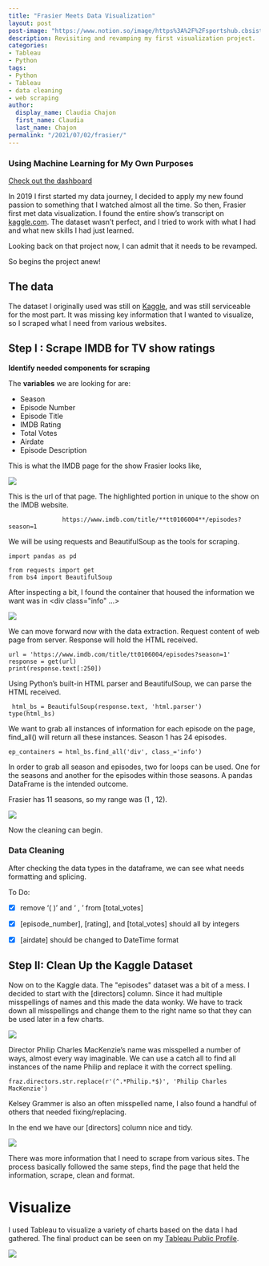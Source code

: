 ```yaml
---
title: "Frasier Meets Data Visualization"
layout: post
post-image: "https://www.notion.so/image/https%3A%2F%2Fsportshub.cbsistatic.com%2Fi%2F2021%2F03%2F29%2Faf68ed8d-868c-47f0-b0f4-8ed3d7de7bee%2Ffrasier-getty-images-20103081.jpg?table=block&id=758b48a0-205c-4da0-8a73-4dd5398d353d&spaceId=279e2bad-bc05-4d2f-87de-ee82b8c06c0d&width=2000&userId=34b2b6cc-b80c-4b90-81e2-681ac9e1772c&cache=v2"
description: Revisiting and revamping my first visualization project.
categories:
- Tableau
- Python
tags:
- Python
- Tableau
- data cleaning
- web scraping
author:
  display_name: Claudia Chajon
  first_name: Claudia
  last_name: Chajon
permalink: "/2021/07/02/frasier/"
---
```

<h3>Using Machine Learning for My Own Purposes</h3>

[Check out the dashboard](https://public.tableau.com/app/profile/claudia.chajon/viz/MyComfortShowFrasier/Dashboard1)

In 2019 I first started my data journey, I decided to apply my new found passion to something that I watched almost all the time. So then, Frasier first  met data visualization. I found the entire show’s transcript on [kaggle.com](http://kaggle.com/). The dataset wasn’t perfect, and I tried to work with what I had and what new skills I had just learned.

Looking back on that project now, I can admit that it needs to be revamped.

So begins the project anew!


## The data

The dataset I originally used was still on [Kaggle](http://kaggle.com), and was still serviceable for the most part. It was missing key information that I wanted to visualize, so I scraped what I need from various websites.

## Step I : Scrape IMDB for TV show ratings

**Identify needed components for scraping**

The **variables** we are looking for are:

- Season
- Episode Number
- Episode Title
- IMDB Rating
- Total Votes
- Airdate
- Episode Description



This is what the IMDB page for the show Frasier looks like,

![](/assets/images/blog_post_images/inspect.png)


This is the url of that page. The highlighted portion in unique to the show on the IMDB website.

                   https://www.imdb.com/title/**tt0106004**/episodes?season=1

We will be using requests and BeautifulSoup as the tools for scraping.

```
import pandas as pd

from requests import get
from bs4 import BeautifulSoup
```

After inspecting a bit, I found the container that housed the information we want was in <div class="info" ...> </div>

![](/assets/images/blog_post_images/inspect2.png)


We can move forward now with the data extraction. Request content of web page from server. Response will hold the HTML received.


```
url = 'https://www.imdb.com/title/tt0106004/episodes?season=1'
response = get(url)
print(response.text[:250])
```


Using Python’s built-in HTML parser and BeautifulSoup, we can parse the HTML received.

```
 html_bs = BeautifulSoup(response.text, 'html.parser')
type(html_bs)
```


We want to grab all instances of information for each episode on the page, find_all() will return all these instances. Season 1 has 24 episodes.

```
ep_containers = html_bs.find_all('div', class_='info')
```



In order to grab all season and episodes, two for loops can be used. One for the seasons and another for the episodes within those seasons. A pandas DataFrame is the intended outcome.

Frasier has 11 seasons, so my range was (1 , 12).

![](/assets/images/blog_post_images/fraj_1.png)


Now the cleaning can begin.



### Data Cleaning

After checking the data types in the dataframe, we can see what needs formatting and splicing.

To Do:

- [x]  remove ‘( )’ and ‘ , ’ from [total_votes]
- [x]  [episode_number], [rating], and [total_votes] should all by integers
- [x]  [airdate] should be changed to DateTime format


## Step II: Clean Up the Kaggle Dataset

Now on to the Kaggle data. The "episodes" dataset was a bit of a mess. I decided to start with the [directors] column. Since it had multiple misspellings of names and this made the data wonky. We have to track down all misspellings and change them to the right name so that they can be used later in a few charts.

![](/assets/images/blog_post_images/fraj_2.png)


Director Philip Charles MacKenzie’s name was misspelled a number of ways, almost every way imaginable. We can use a catch all to find all instances of the name Philip and replace it with the correct spelling. 


```
fraz.directors.str.replace(r'(^.*Philip.*$)', 'Philip Charles MacKenzie')
```


Kelsey Grammer is also an often misspelled name, I also found a handful of others that needed fixing/replacing.

In the end we have our [directors] column nice and tidy. 

![](/assets/images/blog_post_images/fraj_3.png)


There was more information that I need to scrape from various sites. The process basically followed the same steps, find the page that held the information, scrape, clean and format. 


# Visualize

I used Tableau to visualize a variety of charts based on the data I had gathered. The final product can be seen on my [Tableau Public Profile](https://public.tableau.com/app/profile/claudia.chajon/viz/MyComfortShowFrasier/Dashboard1).

![](/assets/images/blog_post_images/niles.jpg)

